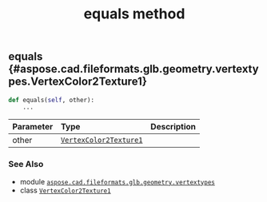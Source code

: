 ﻿---
title: equals method
second_title: Aspose.CAD for Python via .NET API References
description: 
type: docs
weight: 40
url: /python-net/aspose.cad.fileformats.glb.geometry.vertextypes/vertexcolor2texture1/equals/
is_root: false
---

## equals {#aspose.cad.fileformats.glb.geometry.vertextypes.VertexColor2Texture1}





```python
def equals(self, other):
    ...
```


| Parameter | Type | Description |
| :- | :- | :- |
| other | [`VertexColor2Texture1`](/cad/python-net/aspose.cad.fileformats.glb.geometry.vertextypes/vertexcolor2texture1) |  |



### See Also
* module [`aspose.cad.fileformats.glb.geometry.vertextypes`](../../)
* class [`VertexColor2Texture1`](/cad/python-net/aspose.cad.fileformats.glb.geometry.vertextypes/vertexcolor2texture1)
